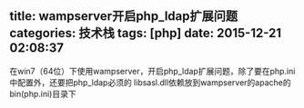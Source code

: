 title: wampserver开启php_ldap扩展问题
categories: 技术栈
tags: [php]
date: 2015-12-21 02:08:37
---
在win7（64位）下使用wampserver，开启php_ldap扩展问题，除了要在php.ini中配置外，还要把php_ldap必须的 libsasl.dll依赖放到wampserver的apache的bin(php.ini)目录下 
